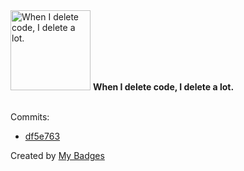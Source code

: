 <img src="https://my-badges.github.io/my-badges/mass-delete-commit.png" alt="When I delete code, I delete a lot." title="When I delete code, I delete a lot." width="128">
<strong>When I delete code, I delete a lot.</strong>
<br><br>

Commits:

- <a href="https://github.com/mdevils/analyze/commit/df5e763bb9bffd1b2b206f1d7bf305593095805d">df5e763</a>


Created by <a href="https://github.com/my-badges/my-badges">My Badges</a>